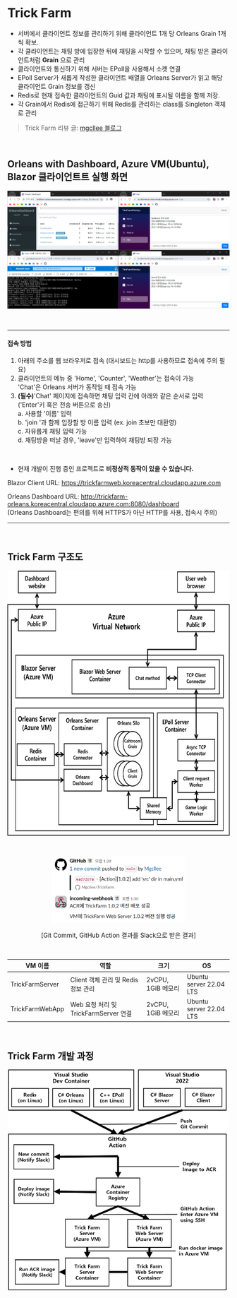 # Trick Farm

* 서버에서 클라이언트 정보를 관리하기 위해 클라이언트 1개 당 Orleans Grain 1개씩 확보.  
* 각 클라이언트는 채팅 방에 입장한 뒤에 채팅을 시작할 수 있으며, 채팅 방은 클라이언트처럼 **Grain** 으로 관리  
* 클라이언트와 통신하기 위해 서버는 EPoll을 사용해서 소켓 연결  
* EPoll Server가 새롭게 작성한 클라이언트 배열을 Orleans Server가 읽고 해당 클라이언트 Grain 정보를 갱신
* Redis로 현재 접속한 클라이언트의 Guid 값과 채팅에 표시될 이름을 함께 저장.
* 각 Grain에서 Redis에 접근하기 위해 Redis를 관리하는 class를 Singleton 객체로 관리  

> Trick Farm 리뷰 글: [mgcllee 블로그](https://mgcllee.github.io/categories/trick-farm/)

<br/>

## Orleans with Dashboard, Azure VM(Ubuntu), Blazor 클라이언트트 실행 화면
![실행화면](/Document/Image/TrickFarmServer_runtime_0414.png)  

<br/>

---

#### 접속 방법

1. 아래의 주소를 웹 브라우저로 접속 (대시보드는 http를 사용하므로 접속에 주의 필요)
2. 클라이언트의 메뉴 중 'Home', 'Counter', 'Weather'는 접속이 가능  
   'Chat'은 Orleans 서버가 동작일 때 접속 가능  
3. **(필수)**'Chat' 페이지에 접속하면 채팅 입력 칸에 아래와 같은 순서로 입력('Enter'키 혹은 전송 버튼으로 송신)  
   a. 사용할 '이름' 입력  
   b. 'join '과 함께 입장할 방 이름 입력 (ex. join 초보만 대환영)  
   c. 자유롭게 채팅 입력 가능  
   d. 채팅방을 떠날 경우, 'leave'만 입력하여 채팅방 퇴장 가능  

<br/>

* 현재 개발이 진행 중인 프로젝트로 **비정상적 동작이 있을 수 있습니다.**

Blazor Client URL: https://trickfarmweb.koreacentral.cloudapp.azure.com  
  
Orleans Dashboard URL: http://trickfarm-orleans.koreacentral.cloudapp.azure.com:8080/dashboard  
(Orleans Dashboard는 편의를 위해 HTTPS가 아닌 HTTP를 사용, 접속시 주의)  

---

<br/>

## Trick Farm 구조도

<p align="center"><img src="/Document/Image/TrickFarm_구현도_03.png" width="600" height="600"></p>

<br/>

<p align="center"><img src="/Document/Image/NotifySlack.png" width="300" height="150"></p>

<p align="center">[Git Commit, GitHub Action 결과를 Slack으로 받은 결과]</p>

<br/>

|VM 이름|역할|크기|OS|
|---|---|---|---|
|TrickFarmServer|Client 객체 관리 및 Redis 정보 관리| 2vCPU, 1GiB 메모리|Ubuntu server 22.04 LTS|
|TrickFarmWebApp|Web 요청 처리 및 TrickFarmServer 연결| 2vCPU, 1GiB 메모리|Ubuntu server 22.04 LTS|

<br/>

## Trick Farm 개발 과정

<p align="center"><img src="/Document/Image/TrickFarm_개발순서도_03.png" width="500" height="500"></p>
